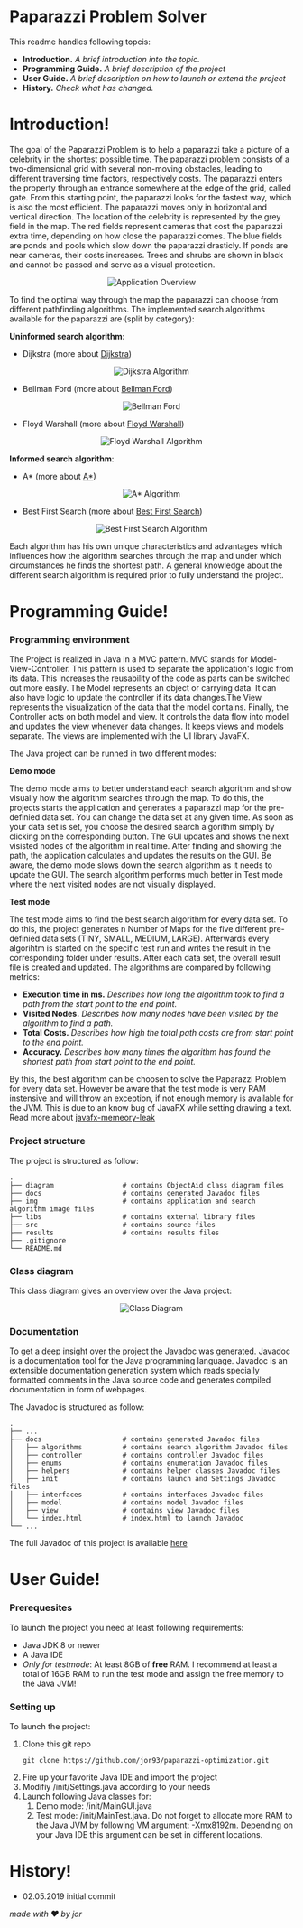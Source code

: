 # Paparazzi Problem Solver
This readme handles following topcis:

  - **Introduction.** *A brief introduction into the topic.*
  - **Programming Guide.** *A brief description of the project*
  - **User Guide.** *A brief description on how to launch or extend the project*
  - **History.** *Check what has changed.*

# Introduction!
The goal of the Paparazzi Problem is to help a paparazzi take a picture of a celebrity in the shortest possible time. The paparazzi problem consists of a two-dimensional grid with several non-moving obstacles, leading to different traversing time factors, respectively costs. The paparazzi enters the property through an entrance somewhere at the edge of the grid, called gate. From this starting point, the paparazzi looks for the fastest way, which is also the most efficient. The paparazzi moves only in horizontal and vertical direction. The location of the celebrity is represented by the grey field in the map. The red fields represent cameras that cost the paparazzi extra time, depending on how close the paparazzi comes. The blue fields are ponds and pools which slow down the paparazzi drasticly. If ponds are near cameras, their costs increases. Trees and shrubs are shown in black and cannot be passed and serve as a visual protection.

<p align="center">
 <img src="img/application.png?raw=true" alt="Application Overview"/>
</p>

To find the optimal way through the map the paparazzi can choose from different pathfinding algorithms. The implemented search algorithms available for the paparazzi are (split by category):

**Uninformed search algorithm**:
  - Dijkstra (more about [Dijkstra])

<p align="center">
 <img src="img/dijkstra.gif?raw=true" alt="Dijkstra Algorithm"/>
</p>

  - Bellman Ford (more about [Bellman Ford])

<p align="center">
 <img src="img/bellmanFord.gif?raw=true" alt="Bellman Ford"/>
</p>

  - Floyd Warshall (more about [Floyd Warshall])

<p align="center">
 <img src="img/floydWarshall.gif?raw=true" alt="Floyd Warshall Algorithm"/>
</p>

**Informed search algorithm**:
  - A* (more about [A*]) 

<p align="center">
 <img src="img/aStar.gif?raw=true" alt="A* Algorithm"/>
</p>

  - Best First Search (more about [Best First Search])

<p align="center">
 <img src="img/bestFirstSearch.gif?raw=true" alt="Best First Search Algorithm"/>
</p>

Each algorithm has his own unique characteristics and advantages which influences how the algorithm searches through the map and under which circumstances he finds the shortest path. A general knowledge about the different search algorithm is required prior to fully understand the project.

# Programming Guide!
### Programming environment
The Project is realized in Java in a MVC pattern. MVC stands for Model-View-Controller. This pattern is used to separate the application's logic from its data. This increases the reusability of the code as parts can be switched out more easily. The Model represents an object or carrying data. It can also have logic to update the controller if its data changes.The View represents the visualization of the data that the model contains. Finally, the Controller acts on both model and view. It controls the data flow into model and updates the view whenever data changes. It keeps views and models separate. The views are implemented with the UI library JavaFX.

The Java project can be runned in two different modes:

**Demo mode**

The demo mode aims to better understand each search algorithm and show visually how the algorithm searches through the map. To do this, the projects starts the application and generates a paparazzi map for the pre-definied data set. You can change the data set at any given time. As soon as your data set is set, you choose the desired search algorithm simply by clicking on the corresponding button. The GUI updates and shows the next visisted nodes of the algorithm in real time. After finding and showing the path, the application calculates and updates the results on the GUI. Be aware, the demo mode slows down the search algorithm as it needs to update the GUI. The search algorithm performs much better in Test mode where the next visited nodes are not visually displayed.

**Test mode**

The test mode aims to find the best search algorithm for every data set. To do this, the project generates n Number of Maps for the five different pre-definied data sets (TINY, SMALL, MEDIUM, LARGE). Afterwards every algorihtm is started on the specific test run and writes the result in the corresponding folder under results. After each data set, the overall result file is created and updated. The algorithms are compared by following metrics:
  - **Execution time in ms.** *Describes how long the algorithm took to find a path from the start point to the end point.*
  - **Visited Nodes.** *Describes how many nodes have been visited by the algorithm to find a path.*
  - **Total Costs.** *Describes how high the total path costs are from start point to the end point.*
  - **Accuracy.** *Describes how many times the algorithm has found the shortest path from start point to the end point.*

By this, the best algorithm can be choosen to solve the Paparazzi Problem for every data set. However be aware that the test mode is very RAM instensive and will throw an exception, if not enough memory is available for the JVM. This is due to an know bug of JavaFX while setting drawing a text. Read more about [javafx-memeory-leak]

### Project structure
The project is structured as follow:


    .
    ├── diagram                 # contains ObjectAid class diagram files
    ├── docs                    # contains generated Javadoc files
	├── img                     # contains application and search algorithm image files
	├── libs                    # contains external library files
    ├── src                     # contains source files
    ├── results                 # contains results files
    ├── .gitignore
    └── README.md


### Class diagram
This class diagram gives an overview over the Java project:
<p align="center">
 <img src="diagram/class-diagram.png?raw=true" alt="Class Diagram"/>
</p>

### Documentation
To get a deep insight over the project the Javadoc was generated. Javadoc is a documentation tool for the Java programming language. Javadoc is an extensible documentation generation system which reads specially formatted comments in the Java source code and generates compiled documentation in form of webpages.

The Javadoc is structured as follow:


	.
	├── ...
	├── docs                    # contains generated Javadoc files
	│   ├── algorithms          # contains search algorithm Javadoc files
	│   ├── controller          # contains controller Javadoc files
	│   ├── enums               # contains enumeration Javadoc files
	│   ├── helpers             # contains helper classes Javadoc files
	│   ├── init           	    # contains launch and Settings Javadoc files
	│   ├── interfaces          # contains interfaces Javadoc files
	│   ├── model               # contains model Javadoc files
	│   ├── view           	    # contains view Javadoc files
	│   └── index.html          # index.html to launch Javadoc
	└── ...


The full Javadoc of this project is available [here](https://robertjohner.ch/paparazzi-javadoc/index.html)

# User Guide!
### Prerequesites
To launch the project you need at least following requirements:
  - Java JDK 8 or newer
  - A Java IDE
  - *Only for testmode*: At least 8GB of **free** RAM. I recommend at least a total of 16GB RAM to run the test mode and assign the free memory to the Java JVM!

### Setting up
To launch the project:
1. Clone this git repo
    ```
    git clone https://github.com/jor93/paparazzi-optimization.git
    ```
2. Fire up your favorite Java IDE and import the project
3. Modifiy /init/Settings.java according to your needs
4. Launch following Java classes for:
   1. Demo mode: /init/MainGUI.java
   2. Test mode: /init/MainTest.java. Do not forget to allocate more RAM to the Java JVM by following VM argument: -Xmx8192m. Depending on your Java IDE this argument can be set in different locations.

# History!
- 02.05.2019 initial commit

   [git]: <https://github.com>
   [here]: <https://github.com/jor93/paparazzi-optimization.git>
   [Dijkstra]: <https://www.geeksforgeeks.org/dijkstras-shortest-path-algorithm-greedy-algo-7>
   [A*]: <https://www.geeksforgeeks.org/a-search-algorithm>
   [Best First Search]: <https://www.geeksforgeeks.org/best-first-search-informed-search>
   [Bellman Ford]: <https://www.geeksforgeeks.org/bellman-ford-algorithm-dp-23>
   [Floyd Warshall]: <https://www.geeksforgeeks.org/floyd-warshall-algorithm-dp-16>
   [javafx-memeory-leak]: <https://bugs.openjdk.java.net/browse/JDK-8088175>
  
*made with ♥ by jor*